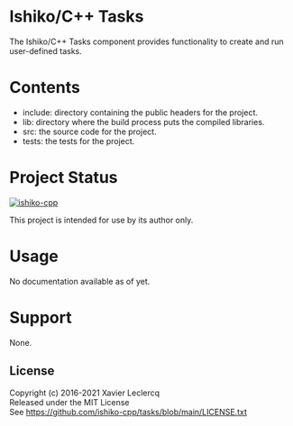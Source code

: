 # Ishiko/C++ Tasks

The Ishiko/C++ Tasks component provides functionality to create and run user-defined tasks.

# Contents

- include: directory containing the public headers for the project.
- lib: directory where the build process puts the compiled libraries.
- src: the source code for the project.
- tests: the tests for the project.

# Project Status

[![ishiko-cpp](https://circleci.com/gh/ishiko-cpp/tasks.svg?style=shield)](https://circleci.com/gh/ishiko-cpp/tasks)

This project is intended for use by its author only.

# Usage

No documentation available as of yet.

# Support

None.

## License

Copyright (c) 2016-2021 Xavier Leclercq\
Released under the MIT License\
See https://github.com/ishiko-cpp/tasks/blob/main/LICENSE.txt
